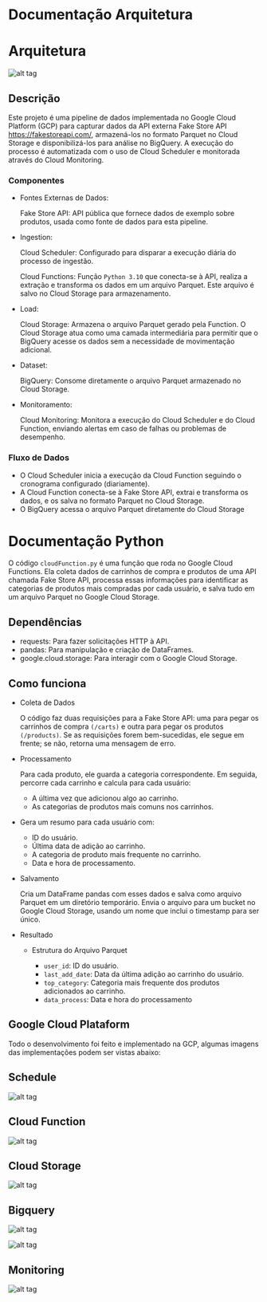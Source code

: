 # Documentação Arquitetura

# Arquitetura
![alt tag](Images/Case.png)

## Descrição

Este projeto é uma pipeline de dados implementada no Google Cloud Platform (GCP) para capturar dados da API externa Fake Store API https://fakestoreapi.com/, armazená-los no formato Parquet no Cloud Storage e disponibilizá-los para análise no BigQuery. A execução do processo é automatizada com o uso de Cloud Scheduler e monitorada através do Cloud Monitoring.

### Componentes

* Fontes Externas de Dados:
  
  Fake Store API: API pública que fornece dados de exemplo sobre produtos, usada como fonte de dados para esta pipeline.
  
* Ingestion:
  
  Cloud Scheduler: Configurado para disparar a execução diária do processo de ingestão.
  
  Cloud Functions: Função `Python 3.10` que conecta-se à API, realiza a extração e transforma os dados em um arquivo Parquet. Este arquivo é salvo no Cloud Storage para armazenamento.
  
* Load:
  
  Cloud Storage: Armazena o arquivo Parquet gerado pela Function. O Cloud Storage atua como uma camada intermediária para permitir que o BigQuery acesse os dados sem a necessidade de movimentação adicional.
  
* Dataset:
  
  BigQuery: Consome diretamente o arquivo Parquet armazenado no Cloud Storage.

* Monitoramento:
  
  Cloud Monitoring: Monitora a execução do Cloud Scheduler e do Cloud Function, enviando alertas em caso de falhas ou problemas de desempenho.

### Fluxo de Dados
- O Cloud Scheduler inicia a execução da Cloud Function seguindo o cronograma configurado (diariamente).
- A Cloud Function conecta-se à Fake Store API, extrai e transforma os dados, e os salva no formato Parquet no Cloud Storage.
- O BigQuery acessa o arquivo Parquet diretamente do Cloud Storage

# Documentação Python

O código `cloudFunction.py` é uma função que roda no Google Cloud Functions. Ela coleta dados de carrinhos de compra e produtos de uma API chamada Fake Store API, processa essas informações para identificar as categorias de produtos mais compradas por cada usuário, e salva tudo em um arquivo Parquet no Google Cloud Storage.

## Dependências
- requests: Para fazer solicitações HTTP à API.
- pandas: Para manipulação e criação de DataFrames.
- google.cloud.storage: Para interagir com o Google Cloud Storage.
  
## Como funciona

* Coleta de Dados

  O código faz duas requisições para a Fake Store API: uma para pegar os carrinhos de compra `(/carts)` e outra para pegar os produtos `(/products)`.
  Se as requisições forem bem-sucedidas, ele segue em frente; se não, retorna uma mensagem de erro.

* Processamento

  Para cada produto, ele guarda a categoria correspondente.
  Em seguida, percorre cada carrinho e calcula para cada usuário:
    - A última vez que adicionou algo ao carrinho.
    - As categorias de produtos mais comuns nos carrinhos.
  
- Gera um resumo para cada usuário com:

   - ID do usuário.
   - Última data de adição ao carrinho.
   - A categoria de produto mais frequente no carrinho.
   - Data e hora de processamento.

* Salvamento

  Cria um DataFrame pandas com esses dados e salva como arquivo Parquet em um diretório temporário.
  Envia o arquivo para um bucket no Google Cloud Storage, usando um nome que inclui o timestamp para ser único.


* Resultado
  - Estrutura do Arquivo Parquet
    
    - `user_id`: ID do usuário.
    - `last_add_date`: Data da última adição ao carrinho do usuário.
    - `top_category`: Categoria mais frequente dos produtos adicionados ao carrinho.
    - `data_process`: Data e hora do processamento



## Google Cloud Plataform

   Todo o desenvolvimento foi feito e implementado na GCP, algumas imagens das implementações podem ser vistas abaixo:

## Schedule
![alt tag](Images/Schedule.png)

## Cloud Function
![alt tag](Images/Schedule.png)

## Cloud Storage
![alt tag](Images/CloudStorage.png)

## Bigquery
![alt tag](Images/Info_table_bq.png)

![alt tag](Images/infos_dados_bq.png)

## Monitoring
![alt tag](Images/Monitoring.png)



